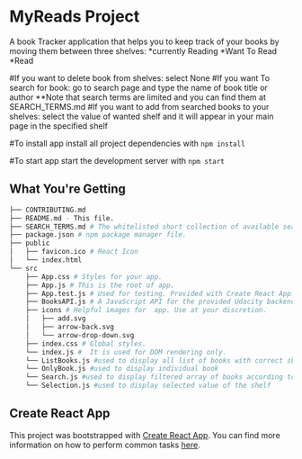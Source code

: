 # MyReads Project

A book Tracker application that helps you to keep track of your books by moving them between three shelves:
*currently Reading
*Want To Read
*Read

#If you want to delete book from shelves:
select None
#If you want To search for book:
go to search page and type the name of book title or author
**Note that search terms are limited and you can find them at SEARCH_TERMS.md
#If you want to add from searched books to your shelves:
select the value of wanted shelf and it will appear in your main page in the specified shelf

#To install app
install all project dependencies with `npm install`

#To start app
start the development server with `npm start`

## What You're Getting

```bash
├── CONTRIBUTING.md
├── README.md - This file.
├── SEARCH_TERMS.md # The whitelisted short collection of available search terms for you to use with your app.
├── package.json # npm package manager file.
├── public
│   ├── favicon.ico # React Icon
│   └── index.html
└── src
    ├── App.css # Styles for your app.
    ├── App.js # This is the root of app.
    ├── App.test.js # Used for testing. Provided with Create React App.
    ├── BooksAPI.js # A JavaScript API for the provided Udacity backend.
    ├── icons # Helpful images for  app. Use at your discretion.
    │   ├── add.svg
    │   ├── arrow-back.svg
    │   └── arrow-drop-down.svg
    ├── index.css # Global styles.
    └── index.js #  It is used for DOM rendering only.
    └── ListBooks.js #used to display all list of books with correct shelf
    └── OnlyBook.js #used to display individual book
    └── Search.js #used to display filtered array of books according to inputField
    └── Selection.js #used to display selected value of the shelf
```

## Create React App

This project was bootstrapped with [Create React App](https://github.com/facebookincubator/create-react-app). You can find more information on how to perform common tasks [here](https://github.com/facebookincubator/create-react-app/blob/master/packages/react-scripts/template/README.md).
